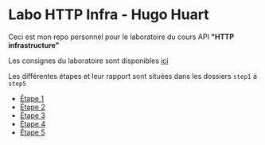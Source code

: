# Labo HTTP Infra - Hugo Huart

Ceci est mon repo personnel pour le laboratoire du cours API **"HTTP infrastructure"**

Les consignes du laboratoire sont disponibles [ici](./INSTRUCTIONS.md)

Les différentes étapes et leur rapport sont situées dans les dossiers `step1` à `step5`

- [Étape 1](./step1)
- [Étape 2](./step2)
- [Étape 3](./step3)
- [Étape 4](./step4)
- [Étape 5](./step5)

